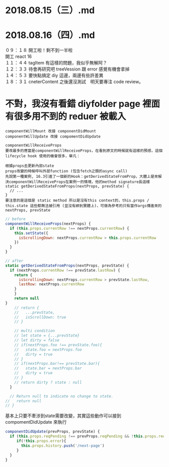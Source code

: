 # 2018.08.15（三）.md

# 2018.08.16（四）.md

０９：１８ 開工啦！剩不到一半啦  
開工 react 16  
１１：４４ tagItem 有這樣的問題，我似乎無解阿？  
１２：３３ 待會再研究吧 treeVession 跟 error 感覺有機會拿掉  
１４：５３ 要快點搞定 diy 這邊，兩邊有些許差異  
１８：３１ cneterContent 之後還沒測試　明天要專注 code review。  
# 不對，我沒有看錯 diyfolder page 裡面有很多用不到的 reduer 被載入  

```
componentWillMount 改接 componentDidMount
componentWillUpdate 改接 compomentDidUpdate

componentWillReceiveProps
要改最多的應當是componentWillReceiveProps，在看到原文的時候就有這樣的預感，這個lifecycle hook 使用的機會很多，舉凡：

根據props去更新內部state
props改變的時候呼叫外部function (包含fetch之類的async call)
先說第一種案例, 16.3引進了一個新的Hook：getDerivedStateFromProp，大體上是來解決componentWillReceiveProps在案例一的情境，他的method signature長這樣
static getDerivedStateFromProps(nextProps, prevState) {
  // ...
}
要注意的是這個是 static method 所以是沒有this context的，this.props / this.state 這些都無法被引用 (並沒有綁到實體上)，可做為參考的只有當作args傳進來的 nextProps, prevState
```
```javascript
// before
componentWillReceiveProps(nextProps) {
  if (this.props.currentRow !== nextProps.currentRow) {
    this.setState({
      isScrollingDown: nextProps.currentRow > this.props.currentRow
    })
  }   
}

// after
static getDerivedStateFromProps(nextProps, prevState) {
  if (nextProps.currentRow !== prevState.lastRow) {
    return {
      isScrollingDown: nextProps.currentRow > prevState.lastRow,
      lastRow: nextProps.currentRow
    }
	}
	return null
}
    // return {
    //   ...prevState,
    //   isScrollDown: true
    // }

    // multi condition
    // let state = {...prevState}
    // let dirty = false
    // if(nextProps.foo !== prevState.foo){
    //   state.foo = nextProps.foo
    //   dirty = true
    // }
    // if(nextProps.bar!== prevState.bar){
    //   state.bar = nextProps.bar
    //   dirty = true
    // }
    // return dirty ? state : null 
  }

  // Return null to indicate no change to state.
//   return null
// }
```
 
基本上只要不牽涉到state需要改變，其實這些動作可以接到 compomentDidUpdate 來執行
```javascript
componentDidUpdate(prevProps, prevState) {
  if (this.props.reqPending !== prevProps.reqPending && !this.props.reqPending) {
     if(!this.props.error){
       this.props.history.push('/next-page')
     }
  }
}
```
